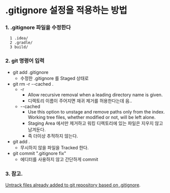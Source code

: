 # .gitignore 설정을 적용하는 방법

### 1. .gitignore 파일을 수정한다
```vim
  1 .idea/
  2 .gradle/
  3 build/
```
### 2. git 명령어 입력
- git add .gitignore 
    - 수정한 .gitignore 를 Staged 상태로 
- git rm -r --cached .
    - -r 
        - Allow recursive removal when a leading directory name is given.
        - 디렉토리 이름이 주어지면 재귀 제거를 허용한다는데 음..
    - --cached
        - Use this option to unstage and remove paths only from the index. Working tree files, whether modified or not, will be left alone.
        - Staging Area 에서만 제거하고 워킹 디렉토리에 있는 파일은 지우지 않고 남겨둔다.
        - 즉 더이상 추적하지 않는다.
- git add .
    - 무시하지 않을 파일을 Tracked 한다.
- git commit ".gitignore fix"
    - 에디터를 사용하지 않고 간단하게 commit
    
### 3. 참고.    
[Untrack files already added to git repository based on .gitignore](http://www.codeblocq.com/2016/01/Untrack-files-already-added-to-git-repository-based-on-gitignore/).
